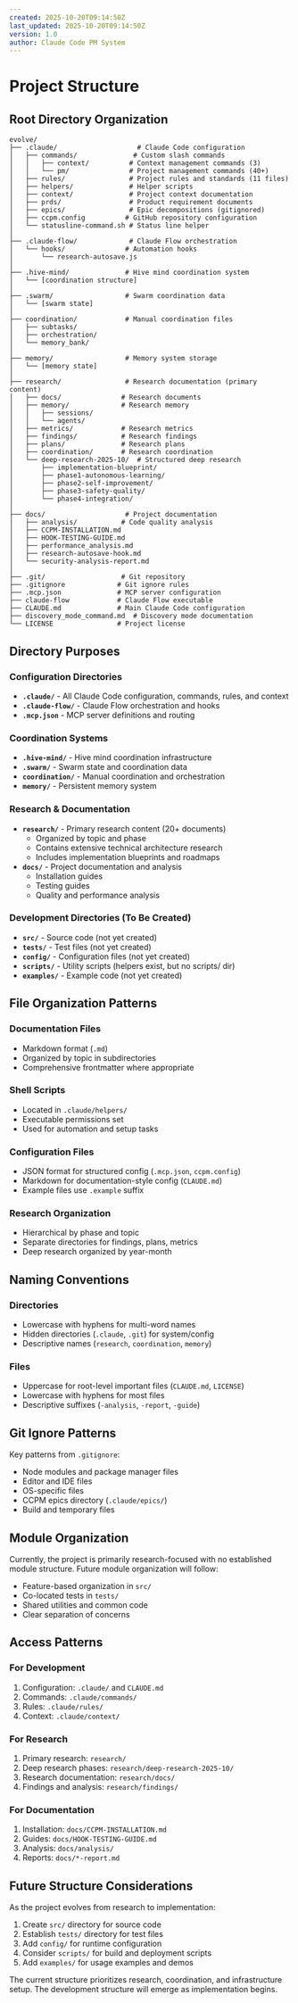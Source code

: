 ```yaml
---
created: 2025-10-20T09:14:50Z
last_updated: 2025-10-20T09:14:50Z
version: 1.0
author: Claude Code PM System
---
```


# Project Structure

## Root Directory Organization

```
evolve/
├── .claude/                    # Claude Code configuration
│   ├── commands/              # Custom slash commands
│   │   ├── context/          # Context management commands (3)
│   │   └── pm/               # Project management commands (40+)
│   ├── rules/                # Project rules and standards (11 files)
│   ├── helpers/              # Helper scripts
│   ├── context/              # Project context documentation
│   ├── prds/                 # Product requirement documents
│   ├── epics/                # Epic decompositions (gitignored)
│   ├── ccpm.config          # GitHub repository configuration
│   └── statusline-command.sh # Status line helper
│
├── .claude-flow/             # Claude Flow orchestration
│   └── hooks/               # Automation hooks
│       └── research-autosave.js
│
├── .hive-mind/              # Hive mind coordination system
│   └── [coordination structure]
│
├── .swarm/                  # Swarm coordination data
│   └── [swarm state]
│
├── coordination/            # Manual coordination files
│   ├── subtasks/
│   ├── orchestration/
│   └── memory_bank/
│
├── memory/                  # Memory system storage
│   └── [memory state]
│
├── research/                # Research documentation (primary content)
│   ├── docs/               # Research documents
│   ├── memory/             # Research memory
│   │   ├── sessions/
│   │   └── agents/
│   ├── metrics/            # Research metrics
│   ├── findings/           # Research findings
│   ├── plans/              # Research plans
│   ├── coordination/       # Research coordination
│   └── deep-research-2025-10/  # Structured deep research
│       ├── implementation-blueprint/
│       ├── phase1-autonomous-learning/
│       ├── phase2-self-improvement/
│       ├── phase3-safety-quality/
│       └── phase4-integration/
│
├── docs/                    # Project documentation
│   ├── analysis/           # Code quality analysis
│   ├── CCPM-INSTALLATION.md
│   ├── HOOK-TESTING-GUIDE.md
│   ├── performance_analysis.md
│   ├── research-autosave-hook.md
│   └── security-analysis-report.md
│
├── .git/                   # Git repository
├── .gitignore             # Git ignore rules
├── .mcp.json              # MCP server configuration
├── claude-flow            # Claude Flow executable
├── CLAUDE.md              # Main Claude Code configuration
├── discovery_mode_command.md  # Discovery mode documentation
└── LICENSE                # Project license
```

## Directory Purposes

### Configuration Directories
- **`.claude/`** - All Claude Code configuration, commands, rules, and context
- **`.claude-flow/`** - Claude Flow orchestration and hooks
- **`.mcp.json`** - MCP server definitions and routing

### Coordination Systems
- **`.hive-mind/`** - Hive mind coordination infrastructure
- **`.swarm/`** - Swarm state and coordination data
- **`coordination/`** - Manual coordination and orchestration
- **`memory/`** - Persistent memory system

### Research & Documentation
- **`research/`** - Primary research content (20+ documents)
  - Organized by topic and phase
  - Contains extensive technical architecture research
  - Includes implementation blueprints and roadmaps
- **`docs/`** - Project documentation and analysis
  - Installation guides
  - Testing guides
  - Quality and performance analysis

### Development Directories (To Be Created)
- **`src/`** - Source code (not yet created)
- **`tests/`** - Test files (not yet created)
- **`config/`** - Configuration files (not yet created)
- **`scripts/`** - Utility scripts (helpers exist, but no scripts/ dir)
- **`examples/`** - Example code (not yet created)

## File Organization Patterns

### Documentation Files
- Markdown format (`.md`)
- Organized by topic in subdirectories
- Comprehensive frontmatter where appropriate

### Shell Scripts
- Located in `.claude/helpers/`
- Executable permissions set
- Used for automation and setup tasks

### Configuration Files
- JSON format for structured config (`.mcp.json`, `ccpm.config`)
- Markdown for documentation-style config (`CLAUDE.md`)
- Example files use `.example` suffix

### Research Organization
- Hierarchical by phase and topic
- Separate directories for findings, plans, metrics
- Deep research organized by year-month

## Naming Conventions

### Directories
- Lowercase with hyphens for multi-word names
- Hidden directories (`.claude`, `.git`) for system/config
- Descriptive names (`research`, `coordination`, `memory`)

### Files
- Uppercase for root-level important files (`CLAUDE.md`, `LICENSE`)
- Lowercase with hyphens for most files
- Descriptive suffixes (`-analysis`, `-report`, `-guide`)

## Git Ignore Patterns

Key patterns from `.gitignore`:
- Node modules and package manager files
- Editor and IDE files
- OS-specific files
- CCPM epics directory (`.claude/epics/`)
- Build and temporary files

## Module Organization

Currently, the project is primarily research-focused with no established module structure. Future module organization will follow:
- Feature-based organization in `src/`
- Co-located tests in `tests/`
- Shared utilities and common code
- Clear separation of concerns

## Access Patterns

### For Development
1. Configuration: `.claude/` and `CLAUDE.md`
2. Commands: `.claude/commands/`
3. Rules: `.claude/rules/`
4. Context: `.claude/context/`

### For Research
1. Primary research: `research/`
2. Deep research phases: `research/deep-research-2025-10/`
3. Research documentation: `research/docs/`
4. Findings and analysis: `research/findings/`

### For Documentation
1. Installation: `docs/CCPM-INSTALLATION.md`
2. Guides: `docs/HOOK-TESTING-GUIDE.md`
3. Analysis: `docs/analysis/`
4. Reports: `docs/*-report.md`

## Future Structure Considerations

As the project evolves from research to implementation:
1. Create `src/` directory for source code
2. Establish `tests/` directory for test files
3. Add `config/` for runtime configuration
4. Consider `scripts/` for build and deployment scripts
5. Add `examples/` for usage examples and demos

The current structure prioritizes research, coordination, and infrastructure setup. The development structure will emerge as implementation begins.
